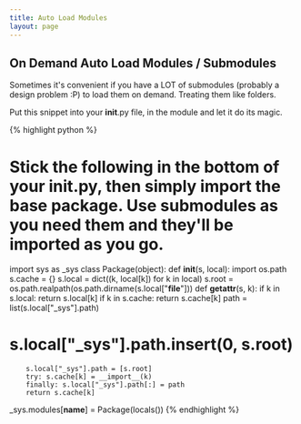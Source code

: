 ```yaml
---
title: Auto Load Modules
layout: page
---
```

## On Demand Auto Load Modules / Submodules

Sometimes it's convenient if you have a LOT of submodules (probably a design problem :P) to load them on demand. Treating them like folders.

Put this snippet into your __init__.py file, in the module and let it do its magic.


{% highlight python %}
# Stick the following in the bottom of your __init__.py, then simply import the base package. Use submodules as you need them and they'll be imported as you go.
import sys as _sys
class Package(object):
    def __init__(s, local):
        import os.path
        s.cache = {}
        s.local = dict((k, local[k]) for k in local)
        s.root = os.path.realpath(os.path.dirname(s.local["__file__"]))
    def __getattr__(s, k):
        if k in s.local: return s.local[k]
        if k in s.cache: return s.cache[k]
        path = list(s.local["_sys"].path)
#        s.local["_sys"].path.insert(0, s.root)
        s.local["_sys"].path = [s.root]
        try: s.cache[k] = __import__(k)
        finally: s.local["_sys"].path[:] = path
        return s.cache[k]
_sys.modules[__name__] = Package(locals())
{% endhighlight %}
